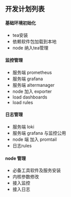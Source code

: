 ## 开发计划列表

#### 基础环境初始化
- tea安装
- 依赖软件包加载到本地
- node 纳入tea管理

#### 监控管理

- 服务端 prometheus
- 服务端 grafana 
- 服务端 altermanager
- node 加入 exporter
- load dashboards
- load rules

#### 日志管理
- 服务端 loki
- 服务端 grafana 与监控公用
- node 端 加入 promtail
- 日志rules

#### node 管理
- 必备工具软件及服务安装
- 内核参数修改
- 接入监控
- 接入日志

